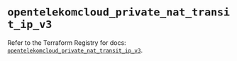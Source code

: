 # `opentelekomcloud_private_nat_transit_ip_v3`

Refer to the Terraform Registry for docs: [`opentelekomcloud_private_nat_transit_ip_v3`](https://registry.terraform.io/providers/opentelekomcloud/opentelekomcloud/1.36.49/docs/resources/private_nat_transit_ip_v3).
